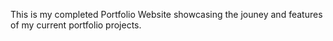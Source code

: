 This is my completed Portfolio Website showcasing the jouney and features of my current portfolio projects.
